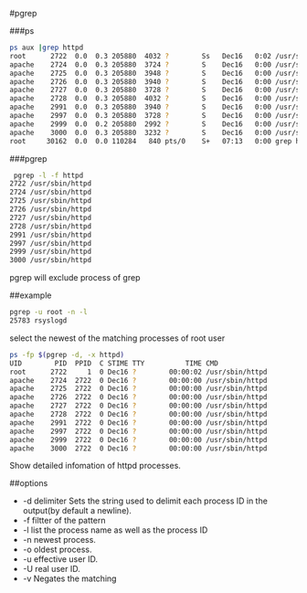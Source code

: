#pgrep

###ps

```bash
ps aux |grep httpd
root      2722  0.0  0.3 205880  4032 ?        Ss   Dec16   0:02 /usr/sbin/httpd
apache    2724  0.0  0.3 205880  3724 ?        S    Dec16   0:00 /usr/sbin/httpd
apache    2725  0.0  0.3 205880  3948 ?        S    Dec16   0:00 /usr/sbin/httpd
apache    2726  0.0  0.3 205880  3940 ?        S    Dec16   0:00 /usr/sbin/httpd
apache    2727  0.0  0.3 205880  3728 ?        S    Dec16   0:00 /usr/sbin/httpd
apache    2728  0.0  0.3 205880  4032 ?        S    Dec16   0:00 /usr/sbin/httpd
apache    2991  0.0  0.3 205880  3940 ?        S    Dec16   0:00 /usr/sbin/httpd
apache    2997  0.0  0.3 205880  3728 ?        S    Dec16   0:00 /usr/sbin/httpd
apache    2999  0.0  0.2 205880  2992 ?        S    Dec16   0:00 /usr/sbin/httpd
apache    3000  0.0  0.3 205880  3232 ?        S    Dec16   0:00 /usr/sbin/httpd
root     30162  0.0  0.0 110284   840 pts/0    S+   07:13   0:00 grep httpd
```
###pgrep
```bash
 pgrep -l -f httpd
2722 /usr/sbin/httpd
2724 /usr/sbin/httpd
2725 /usr/sbin/httpd
2726 /usr/sbin/httpd
2727 /usr/sbin/httpd
2728 /usr/sbin/httpd
2991 /usr/sbin/httpd
2997 /usr/sbin/httpd
2999 /usr/sbin/httpd
3000 /usr/sbin/httpd
```
pgrep will exclude process of grep

##example
```bash
pgrep -u root -n -l
25783 rsyslogd
```
select the newest of the matching processes of root user


```bash
ps -fp $(pgrep -d, -x httpd)
UID        PID  PPID  C STIME TTY          TIME CMD
root      2722     1  0 Dec16 ?        00:00:02 /usr/sbin/httpd
apache    2724  2722  0 Dec16 ?        00:00:00 /usr/sbin/httpd
apache    2725  2722  0 Dec16 ?        00:00:00 /usr/sbin/httpd
apache    2726  2722  0 Dec16 ?        00:00:00 /usr/sbin/httpd
apache    2727  2722  0 Dec16 ?        00:00:00 /usr/sbin/httpd
apache    2728  2722  0 Dec16 ?        00:00:00 /usr/sbin/httpd
apache    2991  2722  0 Dec16 ?        00:00:00 /usr/sbin/httpd
apache    2997  2722  0 Dec16 ?        00:00:00 /usr/sbin/httpd
apache    2999  2722  0 Dec16 ?        00:00:00 /usr/sbin/httpd
apache    3000  2722  0 Dec16 ?        00:00:00 /usr/sbin/httpd
```
Show detailed infomation of httpd processes. 

##options

- -d delimiter Sets the string used to delimit each process ID in the output(by default a newline).
- -f filtter of the pattern
- -l list the process name as well as the process ID
- -n newest process.
- -o oldest process.
- -u effective user ID.
- -U real user ID.
- -v Negates the matching

